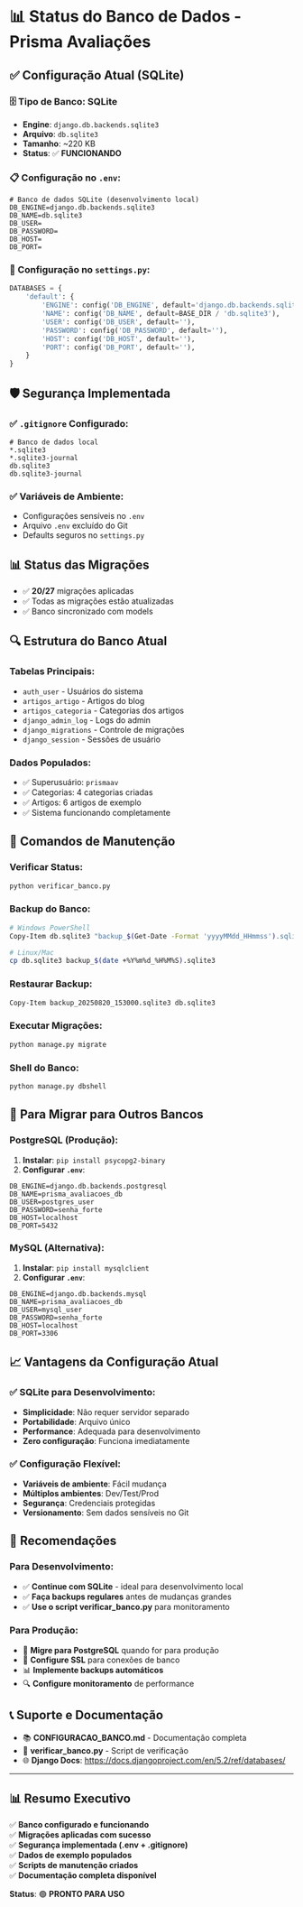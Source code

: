 # 📊 Status do Banco de Dados - Prisma Avaliações

## ✅ Configuração Atual (SQLite)

### 🗄️ Tipo de Banco: SQLite
- **Engine**: `django.db.backends.sqlite3`
- **Arquivo**: `db.sqlite3`
- **Tamanho**: ~220 KB
- **Status**: ✅ **FUNCIONANDO**

### 📋 Configuração no `.env`:
```env
# Banco de dados SQLite (desenvolvimento local)
DB_ENGINE=django.db.backends.sqlite3
DB_NAME=db.sqlite3
DB_USER=
DB_PASSWORD=
DB_HOST=
DB_PORT=
```

### 🔧 Configuração no `settings.py`:
```python
DATABASES = {
    'default': {
        'ENGINE': config('DB_ENGINE', default='django.db.backends.sqlite3'),
        'NAME': config('DB_NAME', default=BASE_DIR / 'db.sqlite3'),
        'USER': config('DB_USER', default=''),
        'PASSWORD': config('DB_PASSWORD', default=''),
        'HOST': config('DB_HOST', default=''),
        'PORT': config('DB_PORT', default=''),
    }
}
```

## 🛡️ Segurança Implementada

### ✅ `.gitignore` Configurado:
```gitignore
# Banco de dados local
*.sqlite3
*.sqlite3-journal
db.sqlite3
db.sqlite3-journal
```

### ✅ Variáveis de Ambiente:
- Configurações sensíveis no `.env`
- Arquivo `.env` excluído do Git
- Defaults seguros no `settings.py`

## 📊 Status das Migrações

- ✅ **20/27** migrações aplicadas
- ✅ Todas as migrações estão atualizadas
- ✅ Banco sincronizado com models

## 🔍 Estrutura do Banco Atual

### Tabelas Principais:
- `auth_user` - Usuários do sistema
- `artigos_artigo` - Artigos do blog
- `artigos_categoria` - Categorias dos artigos
- `django_admin_log` - Logs do admin
- `django_migrations` - Controle de migrações
- `django_session` - Sessões de usuário

### Dados Populados:
- ✅ Superusuário: `prismaav`
- ✅ Categorias: 4 categorias criadas
- ✅ Artigos: 6 artigos de exemplo
- ✅ Sistema funcionando completamente

## 🚀 Comandos de Manutenção

### Verificar Status:
```bash
python verificar_banco.py
```

### Backup do Banco:
```bash
# Windows PowerShell
Copy-Item db.sqlite3 "backup_$(Get-Date -Format 'yyyyMMdd_HHmmss').sqlite3"

# Linux/Mac
cp db.sqlite3 backup_$(date +%Y%m%d_%H%M%S).sqlite3
```

### Restaurar Backup:
```bash
Copy-Item backup_20250820_153000.sqlite3 db.sqlite3
```

### Executar Migrações:
```bash
python manage.py migrate
```

### Shell do Banco:
```bash
python manage.py dbshell
```

## 🔄 Para Migrar para Outros Bancos

### PostgreSQL (Produção):
1. **Instalar**: `pip install psycopg2-binary`
2. **Configurar `.env`**:
```env
DB_ENGINE=django.db.backends.postgresql
DB_NAME=prisma_avaliacoes_db
DB_USER=postgres_user
DB_PASSWORD=senha_forte
DB_HOST=localhost
DB_PORT=5432
```

### MySQL (Alternativa):
1. **Instalar**: `pip install mysqlclient`
2. **Configurar `.env`**:
```env
DB_ENGINE=django.db.backends.mysql
DB_NAME=prisma_avaliacoes_db
DB_USER=mysql_user
DB_PASSWORD=senha_forte
DB_HOST=localhost
DB_PORT=3306
```

## 📈 Vantagens da Configuração Atual

### ✅ SQLite para Desenvolvimento:
- **Simplicidade**: Não requer servidor separado
- **Portabilidade**: Arquivo único
- **Performance**: Adequada para desenvolvimento
- **Zero configuração**: Funciona imediatamente

### ✅ Configuração Flexível:
- **Variáveis de ambiente**: Fácil mudança
- **Múltiplos ambientes**: Dev/Test/Prod
- **Segurança**: Credenciais protegidas
- **Versionamento**: Sem dados sensíveis no Git

## 🎯 Recomendações

### Para Desenvolvimento:
- ✅ **Continue com SQLite** - ideal para desenvolvimento local
- ✅ **Faça backups regulares** antes de mudanças grandes
- ✅ **Use o script verificar_banco.py** para monitoramento

### Para Produção:
- 🔄 **Migre para PostgreSQL** quando for para produção
- 🔐 **Configure SSL** para conexões de banco
- 📊 **Implemente backups automáticos**
- 🔍 **Configure monitoramento** de performance

## 📞 Suporte e Documentação

- 📚 **CONFIGURACAO_BANCO.md** - Documentação completa
- 🔧 **verificar_banco.py** - Script de verificação
- 🌐 **Django Docs**: https://docs.djangoproject.com/en/5.2/ref/databases/

---

## 📊 Resumo Executivo

✅ **Banco configurado e funcionando**  
✅ **Migrações aplicadas com sucesso**  
✅ **Segurança implementada (.env + .gitignore)**  
✅ **Dados de exemplo populados**  
✅ **Scripts de manutenção criados**  
✅ **Documentação completa disponível**  

**Status**: 🟢 **PRONTO PARA USO**

